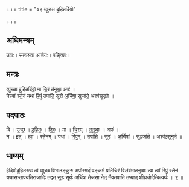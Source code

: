 +++
title = "०९ व्युच्छा दुहितर्दिवो"

+++
## अधिमन्त्रम्
उषाः। सत्यश्रवा आत्रेयः। पङ्क्तिः।

## मन्त्रः
व्यु॑च्छा दुहितर्दिवो॒ मा चि॒रं त॑नुथा॒ अपः॑ ।  
नेत्त्वा॑ स्ते॒नं यथा॑ रि॒पुं तपा॑ति॒ सूरो॑ अ॒र्चिषा॒ सुजा॑ते॒ अश्व॑सूनृते ॥

## पदपाठः
वि । उ॒च्छ॒ । दु॒हि॒तः॒ । दि॒वः॒ । मा । चि॒रम् । त॒नु॒थाः॒ । अपः॑ ।  
न । इत् । त्वा॒ । स्ते॒नम् । यथा॑ । रि॒पुम् । तपा॑ति । सूरः॑ । अ॒र्चिषा॑ । सुऽजा॑ते । अश्व॑ऽसूनृते ॥

## भाष्यम्
हेदिवोदुहितरुषः त्वं व्युच्छ विभातङ्कुरु अपोस्मदीयङ्कर्म प्रतिचिरं विलंबंमातनुथाः त्वा त्वां रिपुं स्तेनं यथासन्तापयतिराजादिः तद्वत् सूरः सूर्यः अर्चिषा तेजसा नेत् नैवतपाति तप्यात् शीघ्रन्नोदेत्वित्यर्थः ॥ ९ ॥